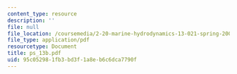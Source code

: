 ```yaml
---
content_type: resource
description: ''
file: null
file_location: /coursemedia/2-20-marine-hydrodynamics-13-021-spring-2005/95c052981fb3bd3f1a8eb6c6dca7790f_ps_13b.pdf
file_type: application/pdf
resourcetype: Document
title: ps_13b.pdf
uid: 95c05298-1fb3-bd3f-1a8e-b6c6dca7790f
---
```

